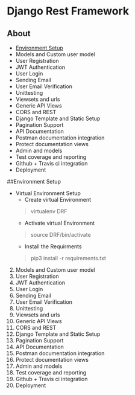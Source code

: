 # Django Rest Framework
## About

- [Environment Setup](##environment_setup)
- Models and Custom user model
- User Registration
- JWT Authentication
- User Login 
- Sending Email
- User Email Verification
- Unittesting
- Viewsets and urls
- Generic API Views
- CORS and REST
- Django Template and Static Setup
- Pagination Support
- API Documentation
- Postman documentation integration
- Protect documentation views
- Admin and models
- Test coverage and reporting
- Github + Travis ci integration
- Deployment

##Environment Setup 
   - Virtual Environment Setup
     - Create virtual Environment
     > virtualenv DRF
     - Activate virtual Environment
     > source DRF/bin/activate
     - Install the Requirments
     > pip3 install -r requirements.txt
     
2. Models and Custom user model
3. User Registration
4. JWT Authentication
5. User Login
6. Sending Email
7. User Email Verification
8. Unittesting
9. Viewsets and urls
10. Generic API Views
11. CORS and REST
12. Django Template and Static Setup
13. Pagination Support
14. API Documentation
15. Postman documentation integration
16. Protect documentation views
17. Admin and models
18. Test coverage and reporting
19. Github + Travis ci integration
20. Deployment

